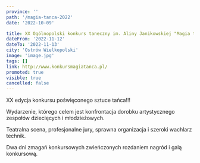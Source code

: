 ```yaml
---
province: ''
path: '/magia-tanca-2022'
date: '2022-10-09'

title: XX Ogólnopolski konkurs taneczny im. Aliny Janikowskiej "Magia tańca"
dateFrom: '2022-11-12'
dateTo: '2022-11-13'
city: 'Ostrów Wielkopolski'
image: 'image.jpg'
tags: []
link: http://www.konkursmagiatanca.pl/
promoted: true
visible: true
cancelled: false
---
```

XX edycja konkursu poświęconego sztuce tańca!!!

Wydarzenie, którego celem jest konfrontacja dorobku artystycznego zespołów dziecięcych i młodzieżowych.

Teatralna scena, profesjonalne jury, sprawna organizacja i szeroki wachlarz technik.

Dwa dni zmagań konkursowych zwieńczonych rozdaniem nagród i galą konkursową.
